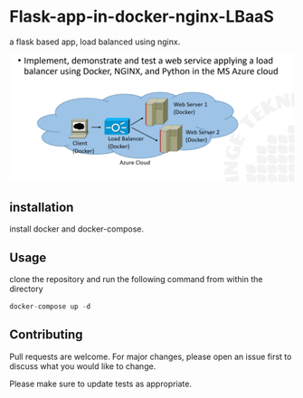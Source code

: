 # Flask-app-in-docker-nginx-LBaaS

a flask based app, load balanced using nginx.  


![img-1](flask.PNG)

## installation 

install docker and docker-compose. 


## Usage
clone the repository and run the following command from within the directory 
```python
docker-compose up -d 
```

## Contributing
Pull requests are welcome. For major changes, please open an issue first to discuss what you would like to change.

Please make sure to update tests as appropriate.
